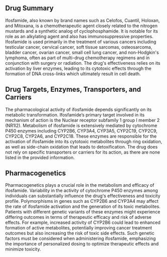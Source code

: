 ## Drug Summary
Ifosfamide, also known by brand names such as Celofos, Cuantil, Holoxan, and Mitoxana, is a chemotherapeutic agent closely related to the nitrogen mustards and a synthetic analog of cyclophosphamide. It is notable for its role as an alkylating agent and also has immunosuppressive properties. Ifosfamide is used primarily in the treatment of various cancers including testicular cancer, cervical cancer, soft tissue sarcomas, osteosarcoma, bladder cancer, ovarian cancer, small cell lung cancer, and non-Hodgkin's lymphoma, often as part of multi-drug chemotherapy regimens and in conjunction with surgery or radiation. The drug's effectiveness relies on its activation by liver enzymes, leading to its cytotoxic effects through the formation of DNA cross-links which ultimately result in cell death.

## Drug Targets, Enzymes, Transporters, and Carriers
The pharmacological activity of ifosfamide depends significantly on its metabolic transformation. Ifosfamide’s primary target involved in its mechanism of action is the Nuclear receptor subfamily 1 group I member 2 (NR1I2). Metabolism of ifosfamide is extensively mediated by cytochrome P450 enzymes including CYP2B6, CYP3A4, CYP3A5, CYP2C19, CYP2C9, CYP2C8, CYP2A6, and CYP2C18. These enzymes are responsible for the activation of ifosfamide into its cytotoxic metabolites through ring oxidation, as well as side-chain oxidation that leads to detoxification. The drug does not rely on specific transporters or carriers for its action, as there are none listed in the provided information.

## Pharmacogenetics
Pharmacogenetics plays a crucial role in the metabolism and efficacy of ifosfamide. Variability in the activity of cytochrome P450 enzymes among individuals can substantially influence the drug's effectiveness and toxicity profile. Polymorphisms in genes such as CYP2B6 and CYP3A4 may affect the rate of ifosfamide activation and the generation of its toxic metabolites. Patients with different genetic variants of these enzymes might experience differing outcomes in terms of therapeutic efficacy and risk of adverse effects. For example, increased activity of CYP2B6 could lead to enhanced formation of active metabolites, potentially improving cancer treatment outcomes but also increasing the risk of toxic side effects. Such genetic factors must be considered when administering ifosfamide, emphasizing the importance of personalized dosing to optimize therapeutic effects and minimize toxicity.